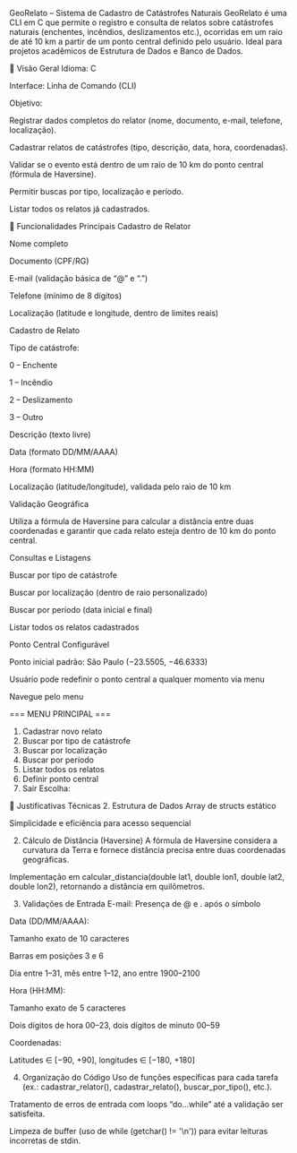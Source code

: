  GeoRelato – Sistema de Cadastro de Catástrofes Naturais
GeoRelato é uma CLI em C que permite o registro e consulta de relatos sobre catástrofes naturais (enchentes, incêndios, deslizamentos etc.), ocorridas em um raio de até 10 km a partir de um ponto central definido pelo usuário. Ideal para projetos acadêmicos de Estrutura de Dados e Banco de Dados.

🎯 Visão Geral
Idioma: C

Interface: Linha de Comando (CLI)

Objetivo:

Registrar dados completos do relator (nome, documento, e-mail, telefone, localização).

Cadastrar relatos de catástrofes (tipo, descrição, data, hora, coordenadas).

Validar se o evento está dentro de um raio de 10 km do ponto central (fórmula de Haversine).

Permitir buscas por tipo, localização e período.

Listar todos os relatos já cadastrados.

🚀 Funcionalidades Principais
Cadastro de Relator

Nome completo

Documento (CPF/RG)

E-mail (validação básica de “@” e “.”)

Telefone (mínimo de 8 dígitos)

Localização (latitude e longitude, dentro de limites reais)

Cadastro de Relato

Tipo de catástrofe:

0 – Enchente

1 – Incêndio

2 – Deslizamento

3 – Outro

Descrição (texto livre)

Data (formato DD/MM/AAAA)

Hora (formato HH:MM)

Localização (latitude/longitude), validada pelo raio de 10 km

Validação Geográfica

Utiliza a fórmula de Haversine para calcular a distância entre duas coordenadas e garantir que cada relato esteja dentro de 10 km do ponto central.

Consultas e Listagens

Buscar por tipo de catástrofe

Buscar por localização (dentro de raio personalizado)

Buscar por período (data inicial e final)

Listar todos os relatos cadastrados

Ponto Central Configurável

Ponto inicial padrão: São Paulo (−23.5505, −46.6333)

Usuário pode redefinir o ponto central a qualquer momento via menu

Navegue pelo menu

=== MENU PRINCIPAL ===
1. Cadastrar novo relato
2. Buscar por tipo de catástrofe
3. Buscar por localização
4. Buscar por período
5. Listar todos os relatos
6. Definir ponto central
0. Sair
Escolha:

🧠 Justificativas Técnicas
2. Estrutura de Dados
Array de structs estático 

Simplicidade e eficiência para acesso sequencial

2. Cálculo de Distância (Haversine)
A fórmula de Haversine considera a curvatura da Terra e fornece distância precisa entre duas coordenadas geográficas.

Implementação em calcular_distancia(double lat1, double lon1, double lat2, double lon2), retornando a distância em quilômetros.

3. Validações de Entrada
E-mail: Presença de @ e . após o símbolo

Data (DD/MM/AAAA):

Tamanho exato de 10 caracteres

Barras em posições 3 e 6

Dia entre 1–31, mês entre 1–12, ano entre 1900–2100

Hora (HH:MM):

Tamanho exato de 5 caracteres

Dois dígitos de hora 00–23, dois dígitos de minuto 00–59

Coordenadas:

Latitudes ∈ [−90, +90], longitudes ∈ [−180, +180]

4. Organização do Código
Uso de funções específicas para cada tarefa (ex.: cadastrar_relator(), cadastrar_relato(), buscar_por_tipo(), etc.).

Tratamento de erros de entrada com loops “do…while” até a validação ser satisfeita.

Limpeza de buffer (uso de while (getchar() != '\n')) para evitar leituras incorretas de stdin.
